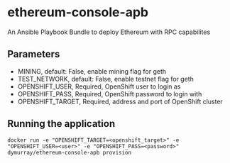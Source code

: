 # ethereum-console-apb
An Ansible Playbook Bundle to deploy Ethereum with RPC capabilites

## Parameters
* MINING, default: False, enable mining flag for geth
* TEST_NETWORK, default: False, enable testnet flag for geth
* OPENSHIFT_USER, Required, OpenShift user to login as
* OPENSHIFT_PASS, Required, OpenShift password to login with
* OPENSHIFT_TARGET, Required, address and port of OpenShift cluster

## Running the application
`docker run -e "OPENSHIFT_TARGET=<openshift_target>" -e "OPENSHIFT_USER=<user>" -e "OPENSHIFT_PASS=<password>" dymurray/ethereum-console-apb provision`
